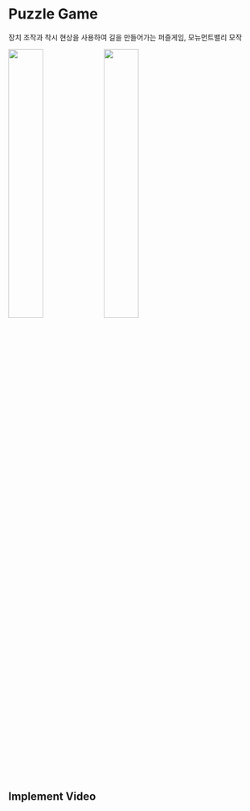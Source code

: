 # Puzzle Game
장치 조작과 착시 현상을 사용하여 길을 만들어가는 퍼즐게임, 모뉴먼트밸리 모작

<img src = "https://user-images.githubusercontent.com/49131724/128916500-a47922b5-0058-4d1b-9063-00db7df679e1.gif" width="37%"> <img src = "https://user-images.githubusercontent.com/49131724/128916510-6785185d-8f74-4580-abb6-84518f48ca3c.gif" width="37%">

## Implement Video

